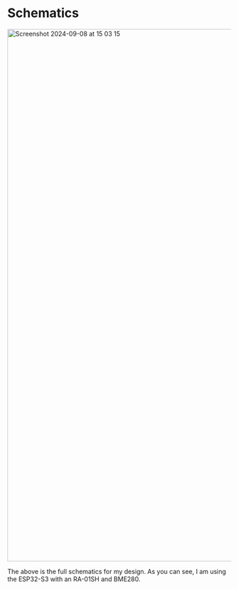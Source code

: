 # Schematics

<img width="1196" alt="Screenshot 2024-09-08 at 15 03 15" src="https://github.com/user-attachments/assets/e08962a6-5459-44dc-bd96-aba36588dc4c">

The above is the full schematics for my design. As you can see, I am using the ESP32-S3 with an RA-01SH and BME280.